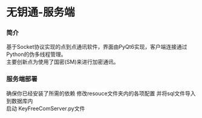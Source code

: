 # 无钥通-服务端

### 简介
基于Socket协议实现的点到点通讯软件，界面由PyQt6实现，客户端连接通过Python的伪多线程管理。  
主要创新点为使用了国密(SM)来进行加密通讯。

### 服务端部署
确保你已经安装了所需的依赖
修改resouce文件夹内的各项配置 并将sql文件导入到数据库内  
启动 KeyFreeComServer.py文件
